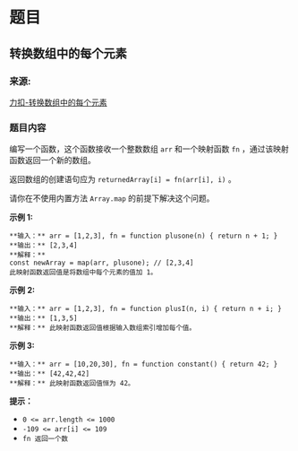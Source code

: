 # 题目

## 转换数组中的每个元素

### 来源:

[力扣-转换数组中的每个元素](https://leetcode.cn/problems/apply-transform-over-each-element-in-array/)

### 题目内容

编写一个函数，这个函数接收一个整数数组 `arr` 和一个映射函数  `fn` ，通过该映射函数返回一个新的数组。

返回数组的创建语句应为 `returnedArray[i] = fn(arr[i], i)` 。

请你在不使用内置方法 `Array.map` 的前提下解决这个问题。



**示例 1:**

    
    
    **输入：** arr = [1,2,3], fn = function plusone(n) { return n + 1; }
    **输出：** [2,3,4]
    **解释：**
    const newArray = map(arr, plusone); // [2,3,4]
    此映射函数返回值是将数组中每个元素的值加 1。
    

**示例** **2:**

    
    
    **输入：** arr = [1,2,3], fn = function plusI(n, i) { return n + i; }
    **输出：** [1,3,5]
    **解释：** 此映射函数返回值根据输入数组索引增加每个值。
    

**示例  3:**

    
    
    **输入：** arr = [10,20,30], fn = function constant() { return 42; }
    **输出：** [42,42,42]
    **解释：** 此映射函数返回值恒为 42。
    



**提示：**

  * `0 <= arr.length <= 1000`
  * `-109 <= arr[i] <= 109`
  * `fn 返回一个数`

​​​​​​

